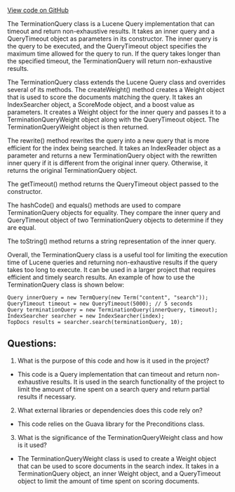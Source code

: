 [View code on GitHub](https://github.com/misbahsy/the-algorithm/src/java/com/twitter/search/common/search/termination/TerminationQuery.java)

The TerminationQuery class is a Lucene Query implementation that can timeout and return non-exhaustive results. It takes an inner query and a QueryTimeout object as parameters in its constructor. The inner query is the query to be executed, and the QueryTimeout object specifies the maximum time allowed for the query to run. If the query takes longer than the specified timeout, the TerminationQuery will return non-exhaustive results.

The TerminationQuery class extends the Lucene Query class and overrides several of its methods. The createWeight() method creates a Weight object that is used to score the documents matching the query. It takes an IndexSearcher object, a ScoreMode object, and a boost value as parameters. It creates a Weight object for the inner query and passes it to a TerminationQueryWeight object along with the QueryTimeout object. The TerminationQueryWeight object is then returned.

The rewrite() method rewrites the query into a new query that is more efficient for the index being searched. It takes an IndexReader object as a parameter and returns a new TerminationQuery object with the rewritten inner query if it is different from the original inner query. Otherwise, it returns the original TerminationQuery object.

The getTimeout() method returns the QueryTimeout object passed to the constructor.

The hashCode() and equals() methods are used to compare TerminationQuery objects for equality. They compare the inner query and QueryTimeout object of two TerminationQuery objects to determine if they are equal.

The toString() method returns a string representation of the inner query.

Overall, the TerminationQuery class is a useful tool for limiting the execution time of Lucene queries and returning non-exhaustive results if the query takes too long to execute. It can be used in a larger project that requires efficient and timely search results. An example of how to use the TerminationQuery class is shown below:

```
Query innerQuery = new TermQuery(new Term("content", "search"));
QueryTimeout timeout = new QueryTimeout(5000); // 5 seconds
Query terminationQuery = new TerminationQuery(innerQuery, timeout);
IndexSearcher searcher = new IndexSearcher(index);
TopDocs results = searcher.search(terminationQuery, 10);
```
## Questions: 
 1. What is the purpose of this code and how is it used in the project?
- This code is a Query implementation that can timeout and return non-exhaustive results. It is used in the search functionality of the project to limit the amount of time spent on a search query and return partial results if necessary.

2. What external libraries or dependencies does this code rely on?
- This code relies on the Guava library for the Preconditions class.

3. What is the significance of the TerminationQueryWeight class and how is it used?
- The TerminationQueryWeight class is used to create a Weight object that can be used to score documents in the search index. It takes in a TerminationQuery object, an inner Weight object, and a QueryTimeout object to limit the amount of time spent on scoring documents.